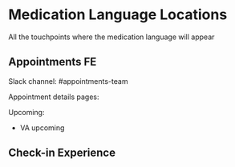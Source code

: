 # Medication Language Locations

All the touchpoints where the medication language will appear

## Appointments FE

Slack channel: #appointments-team

Appointment details pages:

Upcoming:
- VA upcoming

## Check-in Experience
